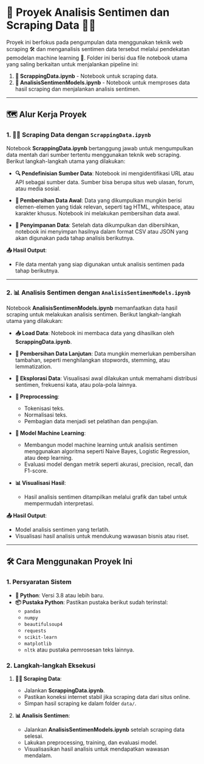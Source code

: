 # 🚀 Proyek Analisis Sentimen dan Scraping Data 🕵️‍♂️

Proyek ini berfokus pada pengumpulan data menggunakan teknik web scraping 🛠️ dan menganalisis sentimen data tersebut melalui pendekatan pemodelan machine learning 🤖. Folder ini berisi dua file notebook utama yang saling berkaitan untuk menjalankan pipeline ini:

1. **📂 ScrappingData.ipynb** - Notebook untuk scraping data.
2. **📂 AnalisisSentimenModels.ipynb** - Notebook untuk memproses data hasil scraping dan menjalankan analisis sentimen.

---

## 🗺️ Alur Kerja Proyek

### 1. 🕵️‍♂️ Scraping Data dengan `ScrappingData.ipynb`

Notebook **ScrappingData.ipynb** bertanggung jawab untuk mengumpulkan data mentah dari sumber tertentu menggunakan teknik web scraping. Berikut langkah-langkah utama yang dilakukan:

- **🔍 Pendefinisian Sumber Data**: Notebook ini mengidentifikasi URL atau API sebagai sumber data. Sumber bisa berupa situs web ulasan, forum, atau media sosial.
  
- **🧹 Pembersihan Data Awal**: Data yang dikumpulkan mungkin berisi elemen-elemen yang tidak relevan, seperti tag HTML, whitespace, atau karakter khusus. Notebook ini melakukan pembersihan data awal.

- **💾 Penyimpanan Data**: Setelah data dikumpulkan dan dibersihkan, notebook ini menyimpan hasilnya dalam format CSV atau JSON yang akan digunakan pada tahap analisis berikutnya.

**📤 Hasil Output**:
- File data mentah yang siap digunakan untuk analisis sentimen pada tahap berikutnya.

---

### 2. 📊 Analisis Sentimen dengan `AnalisisSentimenModels.ipynb`

Notebook **AnalisisSentimenModels.ipynb** memanfaatkan data hasil scraping untuk melakukan analisis sentimen. Berikut langkah-langkah utama yang dilakukan:

- **📥 Load Data**: Notebook ini membaca data yang dihasilkan oleh **ScrappingData.ipynb**.
  
- **🧽 Pembersihan Data Lanjutan**: Data mungkin memerlukan pembersihan tambahan, seperti menghilangkan stopwords, stemming, atau lemmatization.

- **🔎 Eksplorasi Data**: Visualisasi awal dilakukan untuk memahami distribusi sentimen, frekuensi kata, atau pola-pola lainnya.

- **🔧 Preprocessing**:
  - Tokenisasi teks.
  - Normalisasi teks.
  - Pembagian data menjadi set pelatihan dan pengujian.

- **🤖 Model Machine Learning**:
  - Membangun model machine learning untuk analisis sentimen menggunakan algoritma seperti Naive Bayes, Logistic Regression, atau deep learning.
  - Evaluasi model dengan metrik seperti akurasi, precision, recall, dan F1-score.

- **📊 Visualisasi Hasil**:
  - Hasil analisis sentimen ditampilkan melalui grafik dan tabel untuk mempermudah interpretasi.

**📤 Hasil Output**:
- Model analisis sentimen yang terlatih.
- Visualisasi hasil analisis untuk mendukung wawasan bisnis atau riset.

---

## 🛠️ Cara Menggunakan Proyek Ini

### 1. Persyaratan Sistem
- **🐍 Python**: Versi 3.8 atau lebih baru.
- **📦 Pustaka Python**: Pastikan pustaka berikut sudah terinstal:
  - `pandas`
  - `numpy`
  - `beautifulsoup4`
  - `requests`
  - `scikit-learn`
  - `matplotlib`
  - `nltk` atau pustaka pemrosesan teks lainnya.

### 2. Langkah-langkah Eksekusi

1. **🕵️‍♀️ Scraping Data**:
   - Jalankan **ScrappingData.ipynb**.
   - Pastikan koneksi internet stabil jika scraping data dari situs online.
   - Simpan hasil scraping ke dalam folder `data/`.

2. **📊 Analisis Sentimen**:
   - Jalankan **AnalisisSentimenModels.ipynb** setelah scraping data selesai.
   - Lakukan preprocessing, training, dan evaluasi model.
   - Visualisasikan hasil analisis untuk mendapatkan wawasan mendalam.
